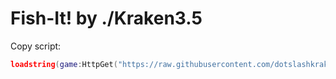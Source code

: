 # Fish-It! by ./Kraken3.5
Copy script:
```lua
loadstring(game:HttpGet("https://raw.githubusercontent.com/dotslashkraken35/Fish-It/refs/heads/main/loader"))()
```
